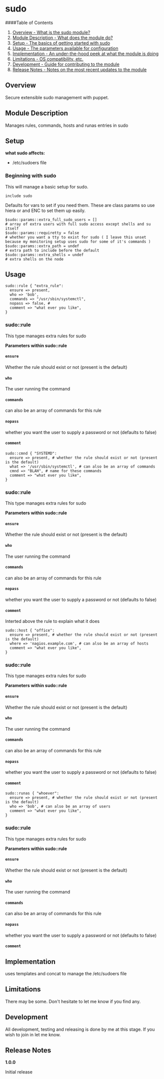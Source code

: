 sudo
====

####Table of Contents

1. [Overview - What is the sudo module?](#overview)
2. [Module Description - What does the module do?](#module-description)
3. [Setup - The basics of getting started with sudo](#setup)
4. [Usage - The parameters available for configuration](#usage)
5. [Implementation - An under-the-hood peek at what the module is doing](#implementation)
6. [Limitations - OS compatibility, etc.](#limitations)
7. [Development - Guide for contributing to the module](#development)
8. [Release Notes - Notes on the most recent updates to the module](#release-notes)

Overview
--------
Secure extensible sudo management with puppet.

Module Description
------------------

Manages rules, commands, hosts and runas entries in sudo

Setup
-----

**what sudo affects:**

* /etc/sudoers file

### Beginning with sudo

This will manage a basic setup for sudo.

    include sudo

Defaults for vars to set if you need them.
These are class params so use hiera or and ENC to set them up easily.

    $sudo::params::extra_full_sudo_users = [] 
    # array of extra users with full sudo access except shells and su itself
    $sudo::params::requiretty = false
    # whether you want a tty to exist for sudo ( I leave this unset because my monitoring setup uses sudo for some of it's commands )
    $sudo::params::extra_path = undef
    # extra path to include before the default
    $sudo::params::extra_shells = undef
    # extra shells on the node

Usage
-----

    sudo::rule { "extra_rule":
      ensure => present, 
      who => 'bob', 
      commands => "/usr/sbin/systemctl",
      nopass => false, # 
      comment => "what ever you like",
    }

### sudo::rule

This type manages extra rules for sudo

**Parameters within sudo::rule**

#### `ensure`

Whether the rule should exist or not (present is the default)

#### `who`

The user running the command

#### `commands`

can also be an array of commands for this rule

#### `nopass`

whether you want the user to supply a password or not  (defaults to false)

#### `comment`

    sudo::cmnd { "SYSTEMD":
      ensure => present, # whether the rule should exist or not (present is the default)
      what => '/usr/sbin/systemctl', # can also be an array of commands
      cmnd => "BLAH", # name for these commands
      comment => "what ever you like",
    }

### sudo::rule

This type manages extra rules for sudo

**Parameters within sudo::rule**

#### `ensure`

Whether the rule should exist or not (present is the default)

#### `who`

The user running the command

#### `commands`

can also be an array of commands for this rule

#### `nopass`

whether you want the user to supply a password or not  (defaults to false)

#### `comment`

Interted above the rule to explain what it does

    sudo::host { "office":
      ensure => present, # whether the rule should exist or not (present is the default)
      where => 'nagios.example.com', # can also be an array of hosts
      comment => "what ever you like",
    }

### sudo::rule

This type manages extra rules for sudo

**Parameters within sudo::rule**

#### `ensure`

Whether the rule should exist or not (present is the default)

#### `who`

The user running the command

#### `commands`

can also be an array of commands for this rule

#### `nopass`

whether you want the user to supply a password or not  (defaults to false)

#### `comment`

    sudo::runas { "whoever":
      ensure => present, # whether the rule should exist or not (present is the default)
      who => 'bob', # can also be an array of users
      comment => "what ever you like",
    }

### sudo::rule

This type manages extra rules for sudo

**Parameters within sudo::rule**

#### `ensure`

Whether the rule should exist or not (present is the default)

#### `who`

The user running the command

#### `commands`

can also be an array of commands for this rule

#### `nopass`

whether you want the user to supply a password or not  (defaults to false)

#### `comment`

Implementation
--------------

uses templates and concat to manage the /etc/sudoers file

Limitations
------------

There may be some. Don't hesitate to let me know if you find any.

Development
-----------

All development, testing and releasing is done by me at this stage.
If you wish to join in let me know.

Release Notes
-------------

**1.0.0**

Initial release
